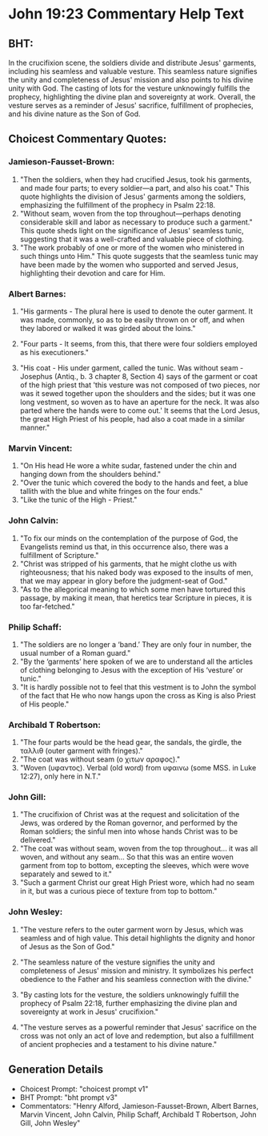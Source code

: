 # John 19:23 Commentary Help Text

## BHT:
In the crucifixion scene, the soldiers divide and distribute Jesus' garments, including his seamless and valuable vesture. This seamless nature signifies the unity and completeness of Jesus' mission and also points to his divine unity with God. The casting of lots for the vesture unknowingly fulfills the prophecy, highlighting the divine plan and sovereignty at work. Overall, the vesture serves as a reminder of Jesus' sacrifice, fulfillment of prophecies, and his divine nature as the Son of God.

## Choicest Commentary Quotes:
### Jamieson-Fausset-Brown:
1. "Then the soldiers, when they had crucified Jesus, took his garments, and made four parts; to every soldier—a part, and also his coat." This quote highlights the division of Jesus' garments among the soldiers, emphasizing the fulfillment of the prophecy in Psalm 22:18.
2. "Without seam, woven from the top throughout—perhaps denoting considerable skill and labor as necessary to produce such a garment." This quote sheds light on the significance of Jesus' seamless tunic, suggesting that it was a well-crafted and valuable piece of clothing.
3. "The work probably of one or more of the women who ministered in such things unto Him." This quote suggests that the seamless tunic may have been made by the women who supported and served Jesus, highlighting their devotion and care for Him.

### Albert Barnes:
1. "His garments - The plural here is used to denote the outer garment. It was made, commonly, so as to be easily thrown on or off, and when they labored or walked it was girded about the loins." 

2. "Four parts - It seems, from this, that there were four soldiers employed as his executioners." 

3. "His coat - His under garment, called the tunic. Was without seam - Josephus (Antiq., b. 3 chapter 8, Section 4) says of the garment or coat of the high priest that 'this vesture was not composed of two pieces, nor was it sewed together upon the shoulders and the sides; but it was one long vestment, so woven as to have an aperture for the neck. It was also parted where the hands were to come out.' It seems that the Lord Jesus, the great High Priest of his people, had also a coat made in a similar manner."

### Marvin Vincent:
1. "On His head He wore a white sudar, fastened under the chin and hanging down from the shoulders behind."
2. "Over the tunic which covered the body to the hands and feet, a blue tallith with the blue and white fringes on the four ends."
3. "Like the tunic of the High - Priest."

### John Calvin:
1. "To fix our minds on the contemplation of the purpose of God, the Evangelists remind us that, in this occurrence also, there was a fulfillment of Scripture."
2. "Christ was stripped of his garments, that he might clothe us with righteousness; that his naked body was exposed to the insults of men, that we may appear in glory before the judgment-seat of God."
3. "As to the allegorical meaning to which some men have tortured this passage, by making it mean, that heretics tear Scripture in pieces, it is too far-fetched."

### Philip Schaff:
1. "The soldiers are no longer a ‘band.’ They are only four in number, the usual number of a Roman guard."
2. "By the ‘garments’ here spoken of we are to understand all the articles of clothing belonging to Jesus with the exception of His ‘vesture’ or tunic."
3. "It is hardly possible not to feel that this vestment is to John the symbol of the fact that He who now hangs upon the cross as King is also Priest of His people."

### Archibald T Robertson:
1. "The four parts would be the head gear, the sandals, the girdle, the ταλλιθ (outer garment with fringes)." 
2. "The coat was without seam (ο χιτων αραφος)." 
3. "Woven (υφαντος). Verbal (old word) from υφαινω (some MSS. in Luke 12:27), only here in N.T."

### John Gill:
1. "The crucifixion of Christ was at the request and solicitation of the Jews, was ordered by the Roman governor, and performed by the Roman soldiers; the sinful men into whose hands Christ was to be delivered."
2. "The coat was without seam, woven from the top throughout... it was all woven, and without any seam... So that this was an entire woven garment from top to bottom, excepting the sleeves, which were wove separately and sewed to it."
3. "Such a garment Christ our great High Priest wore, which had no seam in it, but was a curious piece of texture from top to bottom."

### John Wesley:
1. "The vesture refers to the outer garment worn by Jesus, which was seamless and of high value. This detail highlights the dignity and honor of Jesus as the Son of God."

2. "The seamless nature of the vesture signifies the unity and completeness of Jesus' mission and ministry. It symbolizes his perfect obedience to the Father and his seamless connection with the divine."

3. "By casting lots for the vesture, the soldiers unknowingly fulfill the prophecy of Psalm 22:18, further emphasizing the divine plan and sovereignty at work in Jesus' crucifixion."

4. "The vesture serves as a powerful reminder that Jesus' sacrifice on the cross was not only an act of love and redemption, but also a fulfillment of ancient prophecies and a testament to his divine nature."


## Generation Details
- Choicest Prompt: "choicest prompt v1"
- BHT Prompt: "bht prompt v3"
- Commentators: "Henry Alford, Jamieson-Fausset-Brown, Albert Barnes, Marvin Vincent, John Calvin, Philip Schaff, Archibald T Robertson, John Gill, John Wesley"
